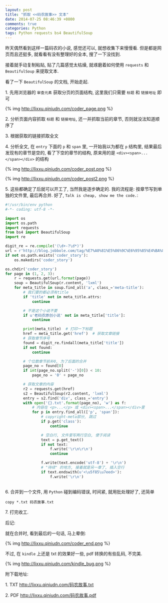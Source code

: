 ```yaml
---
layout: post
title: "抓取 <<码农故事>> 文本"
date: 2014-07-25 08:46:39 +0800
comments: true
categories: Python
tags: Python requests bs4 BeautifulSoup
---
```

昨天偶然看到这样一篇码农的小说, 感觉还可以, 就想收集下来慢慢看.
但是都是网页而且还挺多, 就看看有没有整理好的全本, 搜了一下没找到.

接着就手动复制粘贴, 贴了几篇感觉太枯燥, 就琢磨着如何使用 `requests` 和 `BeautifulSoup` 来提取文本.

看了一下 `BeautifulSoup` 的文档, 开始走起.

1\. 先用浏览器的 `审查元素` 获取分页的页面结构, 这里我们只需要 `标题` 和 `链接地址` 即可

{% img http://lixxu.qiniudn.com/coder_page.png %}

<!--more-->

2\. 分析页面内容抓取 `标题` 和 `链接地址`, 还一并抓取当前的章节, 否则就没法知道顺序了

3\. 根据获取的链接抓取全文

4\. 分析全文, 在 `entry` 下面的 `p` 和 `span` 里, 一开始我以为都在 `p` 结构里, 结果最后发现有的章节是空的, 看了下空的章节的结构, 原来用的是 `<div><span>...</span></div>` 的结构

{% img http://lixxu.qiniudn.com/coder_post.png %}

{% img http://lixxu.qiniudn.com/coder_post2.png %}

5\. 这些都确定了后就可以开工了, 当然我是逐步确定的. 我的流程是: 按章节写到单独的文件里, 最后再合并. 好了, `Talk is cheap, show me the code.`:

```python coder_story.py
#!/usr/bin/env python
#-*- coding: utf-8 -*-

import os
import os.path
import requests
from bs4 import BeautifulSoup
import re

digit_re = re.compile('(\d+-?\d*)')
url = r'http://blog.jobbole.com/tag/%E7%A0%81%E5%86%9C%E6%95%85%E4%BA%8B/page/{}/'
if not os.path.exists('coder_story'):
    os.makedirs('coder_story')

os.chdir('coder_story')
for page in (1, 2, 3):
    r = requests.get(url.format(page))
    soup = BeautifulSoup(r.content, 'lxml')
    for meta_title in soup.find_all('a', class_='meta-title'):
        # 我们要的都必须有title
        if 'title' not in meta_title.attrs:
            continue

        # 不是这个小说不要
        if u'老码农原创小说' not in meta_title['title']:
            continue

        print(meta_title)  # 打印一下标题
        href = meta_title.get('href')  # 获取文章链接
        # 获取章节序号
        found = digit_re.findall(meta_title['title'])
        if not found:
            continue

        # 个位数章节前补0, 为了后面的合并
        page_no = found[0]
        if int(page_no.split('-')[0]) < 10:
            page_no = '0' + page_no

        # 获取文章的内容
        r2 = requests.get(href)
        s2 = BeautifulSoup(r2.content, 'lxml')
        entry = s2.find('div', class_='entry')
        with open('{}.txt'.format(page_no), 'w') as f:
            # 内容在 <p>...</p> 或 <div><span>...</span></div>里
            for p in entry.find_all(['p', 'span']):
                # copyright-meta部分, 跳过
                if p.get('class'):
                    continue

                # 空白行, 文件里写两行空白, 便于阅读
                text = p.get_text()
                if not text:
                    f.write('\r\n\r\n')
                    continue

                f.write(text.encode('utf-8') + '\r\n')
                # "待续" 的地方, 接着就是另一章了, 插入空行
                if text.endswith(u'<\u5f85\u7eed>'):
                    f.write('\r\n')
                    
```

6\. 合并到一个文件, 用 `Python` 碰到编码错误, 时间紧, 就用批处理好了, 还简单
```
copy *.txt 码农故事.txt
```

7\. 打完收工.

后记:

就在合并时, 看到最后的一句话, 马上晕倒:

{% img http://lixxu.qiniudn.com/coder_end.png %}

不过, 在 `kindle` 上还是 txt 的效果好一些, pdf 转换的有些乱码, 不完美.

{% img http://lixxu.qiniudn.com/kindle_bug.png %}

附下载地址:

1\. TXT http://lixxu.qiniudn.com/码农故事.txt

2\. PDF http://lixxu.qiniudn.com/码农故事.pdf

<!--more-->
